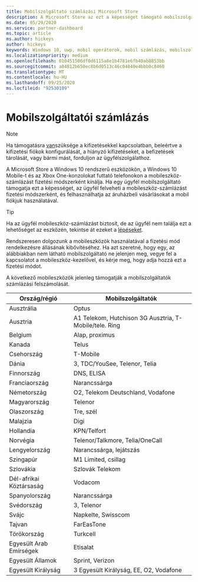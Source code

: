 ```yaml
---
title: Mobilszolgáltató számlázási Microsoft Store
description: A Microsoft Store az ezt a képességet támogató mobilszolgáltatók számára fizetési módszerként kínálja a mobilszolgáltató számlázási szolgáltatását.
ms.date: 05/29/2020
ms.service: partner-dashboard
ms.topic: article
ms.author: hickeys
author: hickeys
keywords: Windows 10, uwp, mobil operátorok, mobil számlázás, mobilszolgáltatók számlázása
ms.localizationpriority: medium
ms.openlocfilehash: 010451506df0d6115a8e1b4781e6fb40ab8853bb
ms.sourcegitcommit: a84812b650ec8b6d0513c46c04840e4bbb0c8460
ms.translationtype: MT
ms.contentlocale: hu-HU
ms.lasthandoff: 09/25/2020
ms.locfileid: "92530109"
---
```

# <a name="mobile-operator-billing"></a>Mobilszolgáltatói számlázás

> [!NOTE]
> Ha támogatásra [van](https://developer.microsoft.com/windows/support)szüksége a kifizetésekkel kapcsolatban, beleértve a kifizetési fiókok konfigurálását, a hiányzó kifizetéseket, a befizetések tárolását, vagy bármi mást, forduljon az ügyfélszolgálathoz.

A Microsoft Store a Windows 10 rendszerű eszközökön, a Windows 10 Mobile-t és az Xbox One-konzolokat futtató telefonokon a mobileszköz-számlázást fizetési módszerként kínálja. Ha egy ügyfél mobilszolgáltató támogatja ezt a képességet, az ügyfél felveheti a mobileszköz-számlázást fizetési módszerként, és felhasználhatja az áruházbeli vásárlásokat a mobil fiókjuk használatával.

> [!TIP]
>  Ha az ügyfél mobileszköz-számlázást biztosít, de az ügyfél nem találja ezt a lehetőséget az eszközén, tekintse át ezeket a [lépéseket](https://support.microsoft.com/instantanswers/b25d6dd6-fb8b-3710-1e13-4d30eb01b51f).

Rendszeresen dolgozunk a mobileszközök használatával a fizetési mód rendelkezésre állásának kibővítéséhez. Ha azt szeretné, hogy egy, az alábbiakban nem látható mobilszolgáltató ne jelenjen meg, vegye fel a kapcsolatot a mobileszköz-kezelővel, és kérje meg, hogy adja hozzá ezt a fizetési módot.

A következő mobileszközök jelenleg támogatják a mobilszolgáltatók számlázási felszámolását.

| Ország/régió       | Mobilszolgáltatók                                        |
|----------------------|---------------------------------------------------------|
| Ausztrália            | Optus                                                   |
| Ausztria              | A1 Telekom, Hutchison 3G Ausztria, T-Mobile/tele. Ring  |
| Belgium              | Alap, proximus                                          |
| Kanada               | Telus                                                   |
| Csehország              | T-Mobile                                                |
| Dánia              | 3, TDC/YouSee, Telenor, Telia                         |
| Finnország              | DNS, ELISA                                              |
| Franciaország               | Narancssárga                                                  |
| Németország              | O2, Telekom Deutschland, Vodafone                       |
| Magyarország              | Telenor                                                 |
| Olaszország                | Tre, szél                                               |
| Malajzia             | Digi                                                    |
| Hollandia          | KPN/Telfort                                           |
| Norvégia               | Telenor/Talkmore, Telia/OneCall                     |
| Lengyelország               | Narancssárga, lejátszás                                            |
| Szingapúr            | M1 Limited, csillag                                     |
| Szlovákia             | Szlovák Telekom                                          |
| Dél-afrikai Köztársaság         | Vodacom                                                 |
| Spanyolország                | Narancssárga                                                  |
| Svédország               | 3, Telenor                                              |
| Svájc          | Napkelte, Swisscom                                       |
| Tajvan               | FarEasTone                                              |
| Törökország               | Turkcell                                                |
| Egyesült Arab Emírségek | Etisalat                                                |
| Egyesült Államok        | Sprint, Verizon                                         |
| Egyesült Királyság       | 3 Egyesült Királyság, EE, O2, Vodafone                                 |
